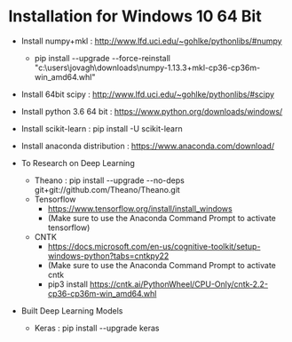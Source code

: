 # Installation for Windows 10 64 Bit

- Install numpy+mkl : http://www.lfd.uci.edu/~gohlke/pythonlibs/#numpy
	- pip install --upgrade --force-reinstall "c:\users\jovagh\downloads\numpy-1.13.3+mkl-cp36-cp36m-win_amd64.whl"
	
- Install 64bit scipy  : http://www.lfd.uci.edu/~gohlke/pythonlibs/#scipy

- Install python 3.6 64 bit : https://www.python.org/downloads/windows/
- Install scikit-learn : pip install -U scikit-learn
- Install anaconda distribution : https://www.anaconda.com/download/ 

- To Research on Deep Learning
	- Theano : pip install --upgrade --no-deps git+git://github.com/Theano/Theano.git
	- Tensorflow
		- https://www.tensorflow.org/install/install_windows
		- (Make sure to use the Anaconda Command Prompt to activate tensorflow)
	- CNTK
		- https://docs.microsoft.com/en-us/cognitive-toolkit/setup-windows-python?tabs=cntkpy22
		- (Make sure to use the Anaconda Command Prompt to activate cntk
		- pip3 install https://cntk.ai/PythonWheel/CPU-Only/cntk-2.2-cp36-cp36m-win_amd64.whl
		
	

- Built Deep Learning Models
	- Keras : pip install --upgrade keras



